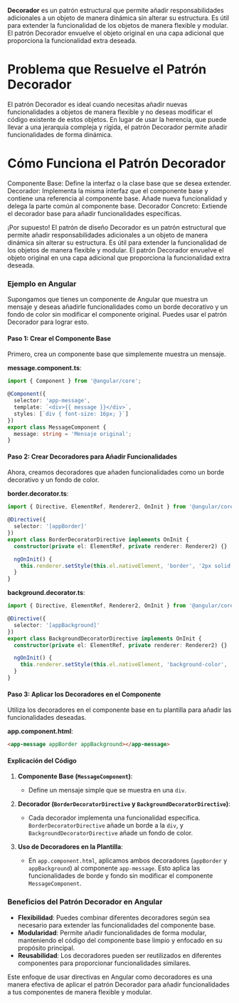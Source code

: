**Decorador** es un patrón estructural que permite añadir responsabilidades adicionales a un objeto de manera dinámica sin alterar su estructura. Es útil para extender la funcionalidad de los objetos de manera flexible y modular. El patrón Decorador envuelve el objeto original en una capa adicional que proporciona la funcionalidad extra deseada.

# Problema que Resuelve el Patrón Decorador
El patrón Decorador es ideal cuando necesitas añadir nuevas funcionalidades a objetos de manera flexible y no deseas modificar el código existente de estos objetos. En lugar de usar la herencia, que puede llevar a una jerarquía compleja y rígida, el patrón Decorador permite añadir funcionalidades de forma dinámica.

# Cómo Funciona el Patrón Decorador
Componente Base: Define la interfaz o la clase base que se desea extender.
Decorador: Implementa la misma interfaz que el componente base y contiene una referencia al componente base. Añade nueva funcionalidad y delega la parte común al componente base.
Decorador Concreto: Extiende el decorador base para añadir funcionalidades específicas.

¡Por supuesto! El patrón de diseño Decorador es un patrón estructural que permite añadir responsabilidades adicionales a un objeto de manera dinámica sin alterar su estructura. Es útil para extender la funcionalidad de los objetos de manera flexible y modular. El patrón Decorador envuelve el objeto original en una capa adicional que proporciona la funcionalidad extra deseada.




### Ejemplo en Angular

Supongamos que tienes un componente de Angular que muestra un mensaje y deseas añadirle funcionalidades como un borde decorativo y un fondo de color sin modificar el componente original. Puedes usar el patrón Decorador para lograr esto.

#### Paso 1: Crear el Componente Base

Primero, crea un componente base que simplemente muestra un mensaje.

**message.component.ts**:
```typescript
import { Component } from '@angular/core';

@Component({
  selector: 'app-message',
  template: `<div>{{ message }}</div>`,
  styles: [`div { font-size: 16px; }`]
})
export class MessageComponent {
  message: string = 'Mensaje original';
}
```

#### Paso 2: Crear Decoradores para Añadir Funcionalidades

Ahora, creamos decoradores que añaden funcionalidades como un borde decorativo y un fondo de color.

**border.decorator.ts**:
```typescript
import { Directive, ElementRef, Renderer2, OnInit } from '@angular/core';

@Directive({
  selector: '[appBorder]'
})
export class BorderDecoratorDirective implements OnInit {
  constructor(private el: ElementRef, private renderer: Renderer2) {}

  ngOnInit() {
    this.renderer.setStyle(this.el.nativeElement, 'border', '2px solid blue');
  }
}
```

**background.decorator.ts**:
```typescript
import { Directive, ElementRef, Renderer2, OnInit } from '@angular/core';

@Directive({
  selector: '[appBackground]'
})
export class BackgroundDecoratorDirective implements OnInit {
  constructor(private el: ElementRef, private renderer: Renderer2) {}

  ngOnInit() {
    this.renderer.setStyle(this.el.nativeElement, 'background-color', 'lightyellow');
  }
}
```

#### Paso 3: Aplicar los Decoradores en el Componente

Utiliza los decoradores en el componente base en tu plantilla para añadir las funcionalidades deseadas.

**app.component.html**:
```html
<app-message appBorder appBackground></app-message>
```

#### Explicación del Código

1. **Componente Base (`MessageComponent`)**:
   - Define un mensaje simple que se muestra en una `div`.

2. **Decorador (`BorderDecoratorDirective` y `BackgroundDecoratorDirective`)**:
   - Cada decorador implementa una funcionalidad específica. `BorderDecoratorDirective` añade un borde a la `div`, y `BackgroundDecoratorDirective` añade un fondo de color.

3. **Uso de Decoradores en la Plantilla**:
   - En `app.component.html`, aplicamos ambos decoradores (`appBorder` y `appBackground`) al componente `app-message`. Esto aplica las funcionalidades de borde y fondo sin modificar el componente `MessageComponent`.

### Beneficios del Patrón Decorador en Angular

- **Flexibilidad**: Puedes combinar diferentes decoradores según sea necesario para extender las funcionalidades del componente base.
- **Modularidad**: Permite añadir funcionalidades de forma modular, manteniendo el código del componente base limpio y enfocado en su propósito principal.
- **Reusabilidad**: Los decoradores pueden ser reutilizados en diferentes componentes para proporcionar funcionalidades similares.

Este enfoque de usar directivas en Angular como decoradores es una manera efectiva de aplicar el patrón Decorador para añadir funcionalidades a tus componentes de manera flexible y modular.
